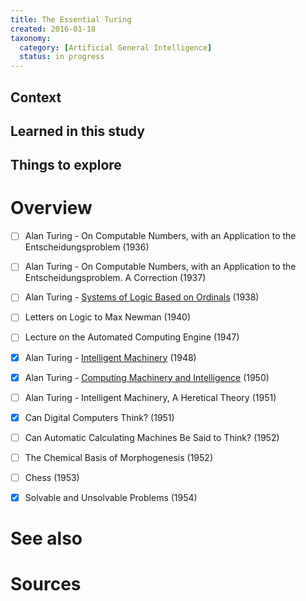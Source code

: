 ```yaml
---
title: The Essential Turing
created: 2016-01-18
taxonomy:
  category: [Artificial General Intelligence]
  status: in progress
---
```


## Context

## Learned in this study

## Things to explore

# Overview

- [ ] Alan Turing - On Computable Numbers, with an Application to the Entscheidungsproblem (1936)
- [ ] Alan Turing - On Computable Numbers, with an Application to the Entscheidungsproblem. A Correction (1937)
- [ ] Alan Turing - [Systems of Logic Based on Ordinals](../../papers/alan-turing-systems-of-logic-based-on-ordinals) (1938)
- [ ] Letters on Logic to Max Newman (1940)

- [ ] Lecture on the Automated Computing Engine (1947)
- [x] Alan Turing - [Intelligent Machinery](../../papers/alan-turing-intelligent-machinery) (1948)
- [x] Alan Turing - [Computing Machinery and Intelligence](../../papers/alan-turing-computing-machinery-and-intelligence) (1950)
- [ ] Alan Turing - Intelligent Machinery, A Heretical Theory (1951)
- [x] Can Digital Computers Think? (1951)
- [ ] Can Automatic Calculating Machines Be Said to Think? (1952)

- [ ] The Chemical Basis of Morphogenesis (1952)
- [ ] Chess (1953)
- [x] Solvable and Unsolvable Problems (1954)

# See also

# Sources
